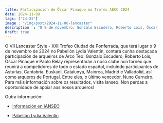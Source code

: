 ```yaml
---
title: Participación de Óscar Pinaque no Trofeo AECC 2024
date: 2024-11-08
tags: ["24-25"]
image : "/img/post/2024-11-08-lancaster"
description  : "O 9 de novembro, Gonzalo Escudero, Roberto Lois, Óscar Pinaque e Pablo Belay compiten no VII Lancaster Style en Ponferrada! 🏹  Moita sorte aos nosos arqueiros!"
Draft: true
---
```

O VII Lancaster Style - XXI Trofeo Ciudad de Ponferrada, que terá lugar o 9 de novembro de 2024 no Pabellón Lydia Valentín, contará cunha destacada participación de arqueiros de Arco Teo. Gonzalo Escudero, Roberto Lois, Óscar Pinaque e Pablo Belay representarán a noso clube nun torneo que reunirá a competidores de todo o estado español, incluíndo participantes de Asturias, Cantabria, Euskadi, Catalunya, Maiorca, Madrid e Valladolid, así como arqueros de Portugal. Entre eles, o último vencedor, Nuno Carneiro. Para máis información sobre os resultados, visita Ianseo. Non perdas a oportunidade de apoiar aos nosos arqueros!

Outra información:
- [Información en IANSEO](https://www.ianseo.net/Details.php?toId=19207 )

- [Pabellón Lydia Valentín](https://maps.app.goo.gl/2vjTgRw1q4AhBpg36)

